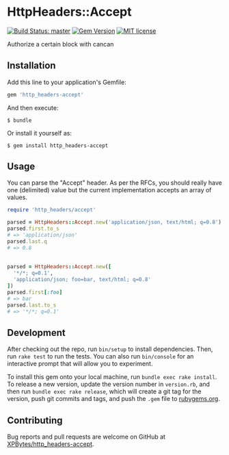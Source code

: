 # HttpHeaders::Accept

[![Build Status: master](https://travis-ci.com/XPBytes/http_headers-accept.svg)](https://travis-ci.com/XPBytes/http_headers-accept)
[![Gem Version](https://badge.fury.io/rb/http_headers-accept.svg)](https://badge.fury.io/rb/http_headers-accept)
[![MIT license](http://img.shields.io/badge/license-MIT-brightgreen.svg)](http://opensource.org/licenses/MIT)

Authorize a certain block with cancan

## Installation

Add this line to your application's Gemfile:

```ruby
gem 'http_headers-accept'
```

And then execute:

    $ bundle

Or install it yourself as:

    $ gem install http_headers-accept

## Usage

You can parse the "Accept" header. As per the RFCs, you should really have one (delimited) value but the current 
implementation accepts an array of values.

```ruby
require 'http_headers/accept'

parsed = HttpHeaders::Accept.new('application/json, text/html; q=0.8')
parsed.first.to_s
# => 'application/json' 
parsed.last.q
# => 0.8
 
 
parsed = HttpHeaders::Accept.new([
  '*/*; q=0.1', 
  'application/json; foo=bar, text/html; q=0.8'
])
parsed.first[:foo]
# => bar
parsed.last.to_s
# => '*/*; q=0.1'
```

## Development

After checking out the repo, run `bin/setup` to install dependencies. Then, run `rake test` to run the tests. You can
also run `bin/console` for an interactive prompt that will allow you to experiment.

To install this gem onto your local machine, run `bundle exec rake install`. To release a new version, update the
version number in `version.rb`, and then run `bundle exec rake release`, which will create a git tag for the version,
push git commits and tags, and push the `.gem` file to [rubygems.org](https://rubygems.org).

## Contributing

Bug reports and pull requests are welcome on GitHub at [XPBytes/http_headers-accept](https://github.com/XPBytes/http_headers-accept).

